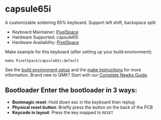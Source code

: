 # capsule65i
A customizable soldering 65% keyboard.
Support left shift, backspace split
* Keyboard Maintainer: [PixelSpace](https://github.com/PixelSpaceStudio)
* Hardware Supported: capsule65i
* Hardware Availability: [PixelSpace](https://github.com/PixelSpaceStudio)

Make example for this keyboard (after setting up your build environment):

    make PixelSpace/capsule65i:default

See the [build environment setup](https://docs.qmk.fm/#/getting_started_build_tools) and the [make instructions](https://docs.qmk.fm/#/getting_started_make_guide) for more information. Brand new to QMK? Start with our [Complete Newbs Guide](https://docs.qmk.fm/#/newbs).

## Bootloader Enter the bootloader in 3 ways:
* **Bootmagic reset**: Hold down esc in the keyboard then replug
* **Physical reset button**: Briefly press the button on the back of the PCB
* **Keycode in layout**: Press the key mapped to `RESET`
